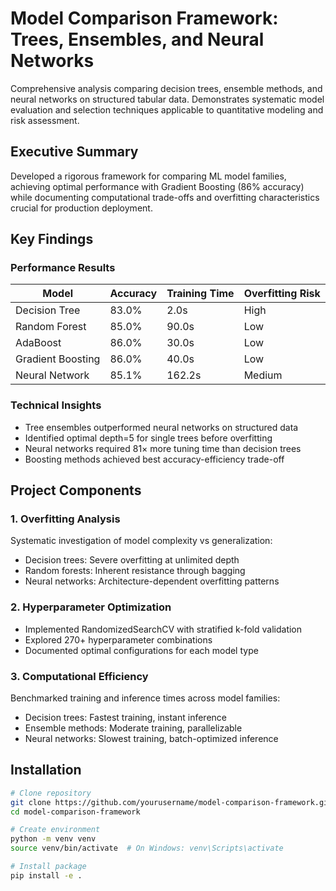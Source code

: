 # Model Comparison Framework: Trees, Ensembles, and Neural Networks

Comprehensive analysis comparing decision trees, ensemble methods, and neural networks on structured tabular data. Demonstrates systematic model evaluation and selection techniques applicable to quantitative modeling and risk assessment.

## Executive Summary

Developed a rigorous framework for comparing ML model families, achieving optimal performance with Gradient Boosting (86% accuracy) while documenting computational trade-offs and overfitting characteristics crucial for production deployment.

## Key Findings

### Performance Results
| Model | Accuracy | Training Time | Overfitting Risk |
|-------|----------|---------------|------------------|
| Decision Tree | 83.0% | 2.0s | High |
| Random Forest | 85.0% | 90.0s | Low |
| AdaBoost | 86.0% | 30.0s | Low |
| Gradient Boosting | 86.0% | 40.0s | Low |
| Neural Network | 85.1% | 162.2s | Medium |

### Technical Insights
- Tree ensembles outperformed neural networks on structured data
- Identified optimal depth=5 for single trees before overfitting
- Neural networks required 81× more tuning time than decision trees
- Boosting methods achieved best accuracy-efficiency trade-off

## Project Components

### 1. Overfitting Analysis
Systematic investigation of model complexity vs generalization:
- Decision trees: Severe overfitting at unlimited depth
- Random forests: Inherent resistance through bagging
- Neural networks: Architecture-dependent overfitting patterns

### 2. Hyperparameter Optimization
- Implemented RandomizedSearchCV with stratified k-fold validation
- Explored 270+ hyperparameter combinations
- Documented optimal configurations for each model type

### 3. Computational Efficiency
Benchmarked training and inference times across model families:
- Decision trees: Fastest training, instant inference
- Ensemble methods: Moderate training, parallelizable
- Neural networks: Slowest training, batch-optimized inference

## Installation
```bash
# Clone repository
git clone https://github.com/yourusername/model-comparison-framework.git
cd model-comparison-framework

# Create environment
python -m venv venv
source venv/bin/activate  # On Windows: venv\Scripts\activate

# Install package
pip install -e .
